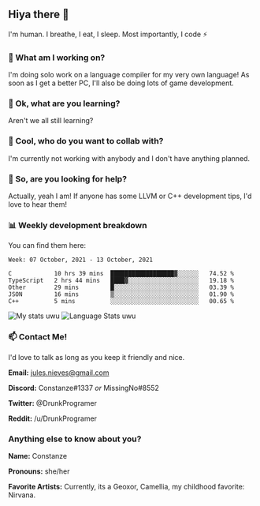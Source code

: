 ## Hiya there 👋

I'm human. I breathe, I eat, I sleep. Most importantly, I code ⚡️

### 🔭 What am I working on?

I'm doing solo work on a language compiler for my very own language! As soon as I get a better PC, I'll also be doing lots of game development.

### 🌱 Ok, what are you learning?

Aren't we all still learning?

### 👯 Cool, who do you want to collab with?

I'm currently not working with anybody and I don't have anything planned.

### 🤔 So, are you looking for help?

Actually, yeah I am! If anyone has some LLVM or C++ development tips, I'd love to hear them!

### 📊 Weekly development breakdown

You can find them here:

<!--START_SECTION:waka-->
```text
Week: 07 October, 2021 - 13 October, 2021

C            10 hrs 39 mins  ██████████████████▓░░░░░░   74.52 % 
TypeScript   2 hrs 44 mins   ████▓░░░░░░░░░░░░░░░░░░░░   19.18 % 
Other        29 mins         █░░░░░░░░░░░░░░░░░░░░░░░░   03.39 % 
JSON         16 mins         ▒░░░░░░░░░░░░░░░░░░░░░░░░   01.90 % 
C++          5 mins          ░░░░░░░░░░░░░░░░░░░░░░░░░   00.65 % 
```
<!--END_SECTION:waka-->
<!-- ![Constanze's wakatime stats](https://github-readme-stats.vercel.app/api/wakatime?username=constanze) -->

![My stats uwu](https://github-readme-stats.vercel.app/api?username=cstanze&show_icons=true&theme=onedark)
![Language Stats uwu](https://github-readme-stats.vercel.app/api/top-langs/?username=cstanze&layout=compact&theme=onedark)

### 📫 Contact Me!

I'd love to talk as long as you keep it friendly and nice.

**Email:** jules.nieves@gmail.com

**Discord:** Constanze#1337 *or* MissingNo#8552

**Twitter:** @DrunkProgramer

**Reddit:** /u/DrunkProgramer

### Anything else to know about you?

**Name:** Constanze

**Pronouns:** she/her

**Favorite Artists:** Currently, its a Geoxor, Camellia, my childhood favorite: Nirvana.
